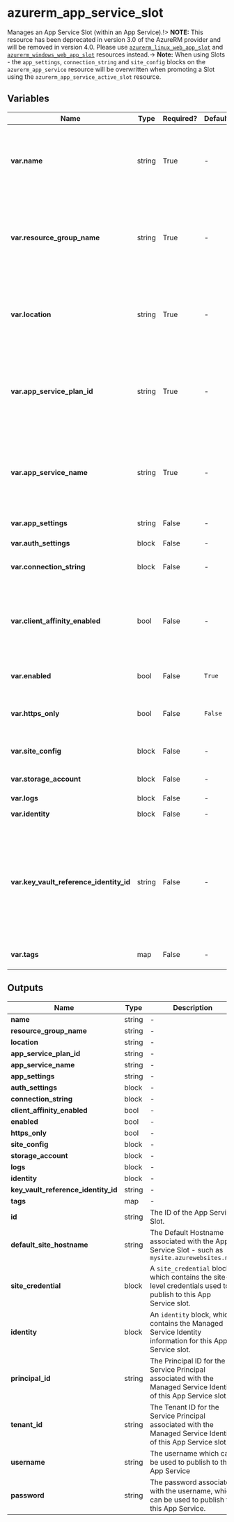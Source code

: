 # azurerm_app_service_slot

Manages an App Service Slot (within an App Service).!> **NOTE:** This resource has been deprecated in version 3.0 of the AzureRM provider and will be removed in version 4.0. Please use [`azurerm_linux_web_app_slot`](https://registry.terraform.io/providers/hashicorp/azurerm/latest/docs/resources/linux_web_app_slot) and [`azurerm_windows_web_app_slot`](https://registry.terraform.io/providers/hashicorp/azurerm/latest/docs/resources/windows_web_app_slot) resources instead.-> **Note:** When using Slots - the `app_settings`, `connection_string` and `site_config` blocks on the `azurerm_app_service` resource will be overwritten when promoting a Slot using the `azurerm_app_service_active_slot` resource.

## Variables

| Name | Type | Required? |  Default  |  Description |
| ---- | ---- | --------- |  ----------- | ----------- |
| **var.name** | string | True | -  |  Specifies the name of the App Service Slot component. Changing this forces a new resource to be created. | 
| **var.resource_group_name** | string | True | -  |  The name of the resource group in which to create the App Service Slot component. Changing this forces a new resource to be created. | 
| **var.location** | string | True | -  |  Specifies the supported Azure location where the resource exists. Changing this forces a new resource to be created. | 
| **var.app_service_plan_id** | string | True | -  |  The ID of the App Service Plan within which to create this App Service Slot. Changing this forces a new resource to be created. | 
| **var.app_service_name** | string | True | -  |  The name of the App Service within which to create the App Service Slot. Changing this forces a new resource to be created. | 
| **var.app_settings** | string | False | -  |  A key-value pair of App Settings. | 
| **var.auth_settings** | block | False | -  |  A `auth_settings` block. | 
| **var.connection_string** | block | False | -  |  An `connection_string` block. | 
| **var.client_affinity_enabled** | bool | False | -  |  Should the App Service Slot send session affinity cookies, which route client requests in the same session to the same instance? | 
| **var.enabled** | bool | False | `True`  |  Is the App Service Slot Enabled? Defaults to `true`. | 
| **var.https_only** | bool | False | `False`  |  Can the App Service Slot only be accessed via HTTPS? Defaults to `false`. | 
| **var.site_config** | block | False | -  |  A `site_config` object as defined below. | 
| **var.storage_account** | block | False | -  |  One or more `storage_account` blocks. | 
| **var.logs** | block | False | -  |  A `logs` block. | 
| **var.identity** | block | False | -  |  An `identity` block. | 
| **var.key_vault_reference_identity_id** | string | False | -  |  The User Assigned Identity Id used for looking up KeyVault secrets. The identity must be assigned to the application. See [Access vaults with a user-assigned identity](https://docs.microsoft.com/azure/app-service/app-service-key-vault-references#access-vaults-with-a-user-assigned-identity) for more information. | 
| **var.tags** | map | False | -  |  A mapping of tags to assign to the resource. | 



## Outputs

| Name | Type | Description |
| ---- | ---- | --------- | 
| **name** | string  | - | 
| **resource_group_name** | string  | - | 
| **location** | string  | - | 
| **app_service_plan_id** | string  | - | 
| **app_service_name** | string  | - | 
| **app_settings** | string  | - | 
| **auth_settings** | block  | - | 
| **connection_string** | block  | - | 
| **client_affinity_enabled** | bool  | - | 
| **enabled** | bool  | - | 
| **https_only** | bool  | - | 
| **site_config** | block  | - | 
| **storage_account** | block  | - | 
| **logs** | block  | - | 
| **identity** | block  | - | 
| **key_vault_reference_identity_id** | string  | - | 
| **tags** | map  | - | 
| **id** | string  | The ID of the App Service Slot. | 
| **default_site_hostname** | string  | The Default Hostname associated with the App Service Slot - such as `mysite.azurewebsites.net` | 
| **site_credential** | block  | A `site_credential` block, which contains the site-level credentials used to publish to this App Service slot. | 
| **identity** | block  | An `identity` block, which contains the Managed Service Identity information for this App Service slot. | 
| **principal_id** | string  | The Principal ID for the Service Principal associated with the Managed Service Identity of this App Service slot. | 
| **tenant_id** | string  | The Tenant ID for the Service Principal associated with the Managed Service Identity of this App Service slot. | 
| **username** | string  | The username which can be used to publish to this App Service | 
| **password** | string  | The password associated with the username, which can be used to publish to this App Service. | 